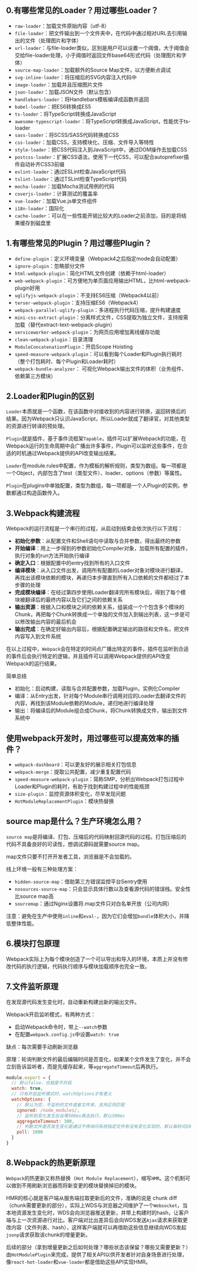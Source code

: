 ## 0.有哪些常见的Loader？用过哪些Loader？
- `raw-loader`：加载文件原始内容（utf-8）
- `file-loader`：把文件输出到一个文件夹中，在代码中通过相对URL去引用输出的文件（处理图片和字体）
- `url-loader`：与file-loader类似，区别是用户可以设置一个阈值，大于阈值会交给file-loader处理，小于阈值时返回文件base64形式代码（处理图片和字体）
- `source-map-loader`：加载额外的Source Map文件，以方便断点调试
- `svg-inline-loader`：将压缩后的SVG内容注入代码中
- `image-loader`：加载并且压缩图片文件
- `json-loader`：加载JSON文件（默认包含）
- `handlebars-loader`：将Handlebars模板编译成函数并返回
- `babel-loader`：把ES6转换成ES5
- `ts-loader`：将TypeScript转换成JavaScript
- `awesome-typescript-loader`：将TypeScript转换成JavaScript，性能优于ts-loader
- `sass-loader`：将SCSS/SASS代码转换成CSS
- `css-loader`：加载CSS，支持模块化、压缩、文件导入等特性
- `style-loader`：把CSS代码注入到JavaScript中，通过DOM操作去加载CSS
- `postcss-loader`：扩展CSS语法，使用下一代CSS，可以配合autoprefixer插件自动补齐CSS3前缀
- `eslint-loader`：通过ESLint检查JavaScript代码
- `tslint-loader`：通过TSLint检查TypeScript代码
- `mocha-loader`：加载Mocha测试用例的代码
- `coverjs-loader`：计算测试的覆盖率
- `vue-loader`：加载Vue.js单文件组件
- `i18n-loader`：国际化
- `cache-loader`：可以在一些性能开销比较大的Loader之前添加，目的是将结果缓存到磁盘里

## 1.有哪些常见的Plugin？用过哪些Plugin？
- `define-plugin`：定义环境变量（Webpack4之后指定mode会自动配置）
- `ignore-plugin`：忽略部分文件
- `html-webpack-plugin`：简化HTML文件创建（依赖于html-loader）
- `web-webpack-plugin`：可方便地为单页面应用输出HTML，比html-webpack-plugin好用
- `uglifyjs-webpack-plugin`：不支持ES6压缩（Webpack4以前）
- `terser-webpack-plugin`：支持压缩ES6（Webpack4）
- `webpack-parallel-uglify-plugin`：多进程执行代码压缩，提升构建速度
- `mini-css-extract-plugin`：分离样式文件，CSS提取为独立文件，支持按需加载（替代extract-text-webpack-plugin）
- `serviceworker-webpack-plugin`：为网页应用增加离线缓存功能
- `clean-webpack-plugin`：目录清理
- `ModuleConcatenationPlugin`：开启Scope Hoisting
- `speed-measure-webpack-plugin`：可以看到每个Loader和Plugin执行耗时（整个打包耗时、每个Plugin和Loader耗时）
- `webpack-bundle-analyzer`： 可视化Webpack输出文件的体积（业务组件、依赖第三方模块）

## 2.Loader和Plugin的区别
`Loader`本质就是一个函数，在该函数中对接收到的内容进行转换，返回转换后的结果。因为Webpack只认识JavaScript，所以Loader就成了翻译官，对其他类型的资源进行转译的预处理。

`Plugin`就是插件，基于事件流框架`Tapable`，插件可以扩展Webpack的功能，在Webpack运行的生命周期中会广播出许多事件，Plugin可以监听这些事件，在合适的时机通过Webpack提供的API改变输出结果。

`Loader`在module.rules中配置，作为模板的解析规则，类型为数组。每一项都是一个Object，内部包含了test（类型文件）、loader、options（参数）等属性。

`Plugin`在plugins中单独配置，类型为数组，每一项都是一个人Plugin的实例，参数都通过构造函数传入。

## 3.Webpack构建流程
Webpack的运行流程是一个串行的过程，从启动到结束会依次执行以下流程：
- **初始化参数**：从配置文件和Shell语句中读取与合并参数，得出最终的参数
- **开始编译**：用上一步得到的参数初始化Compiler对象，加载所有配置的插件，执行对象的run方法开始执行编译
- **确定入口**：根据配置中的entry找到所有的入口文件
- **编译模块**：从入口文件出发，调用所有配置的Loader对象对模块进行翻译，再找出该模块依赖的模块，再递归本步骤直到所有入口依赖的文件都经过了本步骤的处理
- **完成模块编译**：在经过第四步使用Loader翻译完所有模块后，得到了每个模块被翻译后的最终内容以及它们之间的依赖关系
- **输出资源**：根据入口和模块之间的依赖关系，组装成一个个包含多个模块的Chunk，再把每个Chunk转换成一个单独的文件加入到输出列表，这一步是可以修改输出内容的最后机会
- **输出完成**：在确定好输出内容后，根据配置确定输出的路径和文件名，把文件内容写入到文件系统

在以上过程中，`Webpack`会在特定的时间点广播出特定的事件，插件在监听到合适的事件后会执行特定的逻辑，并且插件可以调用Webpack提供的API改变Webpack的运行结果。

简单总结
- 初始化：启动构建，读取与合并配置参数，加载Plugin，实例化Compiler
- 编译：从Entry出发，针对每个Module串行调用对应的Loader去翻译文件的内容，再找到该Module依赖的Module，递归地进行编译处理
- 输出：将编译后的Module组合成Chunk，将Chunk转换成文件，输出到文件系统中

## 使用webpack开发时，用过哪些可以提高效率的插件？
- `webpack-dashboard`：可以更友好的展示相关打包信息
- `webpack-merge`：提取公共配置，减少重复配置代码
- `speed-measure-webpack-plugin`：简称SMP，分析出Webpack打包过程中Loader和Plugin的耗时，有助于找到构建过程中的性能瓶颈
- `size-plugin`：监控资源体积变化，尽早发现问题
- `HotModuleReplacementPlugin`：模块热替换

## source map是什么？生产环境怎么用？
`source map`是将编译、打包、压缩后的代码映射回源代码的过程。打包压缩后的代码不具备良好的可读性，想调试源码就需要source map。

map文件只要不打开开发者工具，浏览器是不会加载的。

线上环境一般有三种处理方案：
- `hidden-source-map`：借助第三方错误监控平台Sentry使用
- `nosources-source-map`：只会显示具体行数以及查看源代码的错误栈。安全性比source map高
- `sourcemap`：通过Nginx设置将.map文件只对白名单开放（公司内网）
  
注意：避免在生产中使用`inline`和`eval-`，因为它们会增加`bundle`体积大小，并降低整体性能。

## 6.模块打包原理
Webpack实际上为每个模块创造了一个可以导出和导入的环境，本质上并没有修改代码的执行逻辑，代码执行顺序与模块加载顺序也完全一致。

## 7.文件监听原理
在发现源代码发生变化时，自动重新构建出新的输出文件。

Webpack开启监听模式，有两种方式：
- 启动Webpack命令时，带上`--watch`参数
- 在配置`webpack.config.js`中设置`watch: true`

缺点：每次需要手动刷新浏览器

原理：轮询判断文件的最后编辑时间是否变化，如果某个文件发生了变化，并不会立刻告诉监听者，而是先缓存起来，等`aggregateTimeout`后再执行。
```js
module.export = {
  // 默认false，也就是不开启
  watch: true,
  // 只有开启监听模式时，watchOptions才有意义
  watchOptions: {
    // 默认为空，不监听的文件或者文件夹，支持正则匹配
    ignored: /node_modules/,
    // 监听到变化发生后会等300ms再去执行，默认300ms
    aggregateTimeout: 300,
    // 判断文件是否发生变化是通过不停询问系统指定文件有没有变化实现的，默认每秒问1000次
    poll: 1000
  }
}
```

## 8.Webpack的热更新原理
`Webpack`的热更新又称热替换（`Hot Module Replacement`），缩写`HMR`。这个机制可以做到不用刷新浏览器而将新变更的模块替换掉旧的模块。

HMR的核心就是客户端从服务端拉取更新后的文件，准确的说是 chunk diff（chunk需要更新的部分），实际上WDS与浏览器之间维护了一个`Websocket`，当本地资源发生变化时，WDS会向浏览器推送更新，并带上构建时的hash，让客户端与上一次资源进行对比。客户端对比出差异后会向WDS发送`Ajax`请求来获取更改内容（文件列表、hash），这样客户端就可以再借助这些信息继续向WDS发起`jsonp`请求获取该chunk的增量更新。

后续的部分（拿到增量更新之后如何处理？哪些状态该保留？哪些又需要更新？）由`HotModulePlugin`来完成，提供了相关API以供开发者针对自身场景进行处理，像`react-hot-loader`和`vue-loader`都是借助这些API实现HMR。